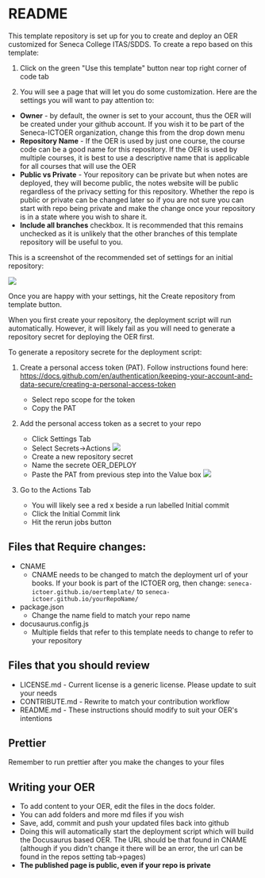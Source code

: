 # README

This template repository is set up for you to create and deploy an OER customized for Seneca College ITAS/SDDS. To create a repo based on this template:

1. Click on the green "Use this template" button near top right corner of code tab

2. You will see a page that will let you do some customization. Here are the settings you will want to pay attention to:

- **Owner** - by default, the owner is set to your account, thus the OER will be created under your github account. If you wish it to be part of the Seneca-ICTOER organization, change this from the drop down menu
- **Repository Name** - If the OER is used by just one course, the course code can be a good name for this repository. If the OER is used by multiple courses, it is best to use a descriptive name that is applicable for all courses that will use the OER
- **Public vs Private** - Your repository can be private but when notes are deployed, they will become public, the notes website will be public regardless of the privacy setting for this repository. Whether the repo is public or private can be changed later so if you are not sure you can start with repo being private and make the change once your repository is in a state where you wish to share it.
- **Include all branches** checkbox. It is recommended that this remains unchecked as it is unlikely that the other branches of this template repository will be useful to you.

This is a screenshot of the recommended set of settings for an initial repository:

![](https://seneca-ictoer.github.io/OERResources/OERTemplate/templatesettings.png)

Once you are happy with your settings, hit the Create repository from template button.

When you first create your repository, the deployment script will run automatically. However, it will likely fail as you will need to generate a repository secret for deploying the OER first.

To generate a repository secrete for the deployment script:

1. Create a personal access token (PAT). Follow instructions found here: https://docs.github.com/en/authentication/keeping-your-account-and-data-secure/creating-a-personal-access-token

   - Select repo scope for the token
   - Copy the PAT

2. Add the personal access token as a secret to your repo

   - Click Settings Tab
   - Select Secrets->Actions
     ![](https://seneca-ictoer.github.io/OERResources/OERTemplate/secrets1.png)
   - Create a new repository secret
   - Name the secrete OER_DEPLOY
   - Paste the PAT from previous step into the Value box
     ![](https://seneca-ictoer.github.io/OERResources/OERTemplate/secrets2.png)

3. Go to the Actions Tab
   - You will likely see a red x beside a run labelled Initial commit
   - Click the Initial Commit link
   - Hit the rerun jobs button

## Files that Require changes:

- CNAME
  - CNAME needs to be changed to match the deployment url of your books. If your book is part of the ICTOER org, then change:
    `seneca-ictoer.github.io/oertemplate/` to `seneca-ictoer.github.io/yourRepoName/`
- package.json
  - Change the name field to match your repo name
- docusaurus.config.js
  - Multiple fields that refer to this template needs to change to refer to your repository

## Files that you should review

- LICENSE.md - Current license is a generic license. Please update to suit your needs
- CONTRIBUTE.md - Rewrite to match your contribution workflow
- README.md - These instructions should modify to suit your OER's intentions

## Prettier

Remember to run prettier after you make the changes to your files

## Writing your OER

- To add content to your OER, edit the files in the docs folder.
- You can add folders and more md files if you wish
- Save, add, commit and push your updated files back into github
- Doing this will automatically start the deployment script which will build the Docusaurus based OER. The URL should be that found in CNAME (although if you didn't change it there will be an error, the url can be found in the repos setting tab->pages)
- **The published page is public, even if your repo is private**
